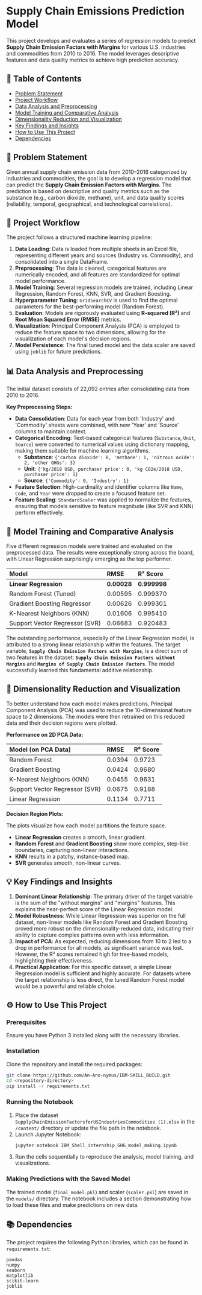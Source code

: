 # Supply Chain Emissions Prediction Model

This project develops and evaluates a series of regression models to predict **Supply Chain Emission Factors with Margins** for various U.S. industries and commodities from 2010 to 2016. The model leverages descriptive features and data quality metrics to achieve high prediction accuracy.

## 📝 Table of Contents
- [Problem Statement](#problem-statement)
- [Project Workflow](#project-workflow)
- [Data Analysis and Preprocessing](#data-analysis-and-preprocessing)
- [Model Training and Comparative Analysis](#model-training-and-comparative-analysis)
- [Dimensionality Reduction and Visualization](#dimensionality-reduction-and-visualization)
- [Key Findings and Insights](#key-findings-and-insights)
- [How to Use This Project](#how-to-use-this-project)
- [Dependencies](#dependencies)

## 🎯 Problem Statement

Given annual supply chain emission data from 2010–2016 categorized by industries and commodities, the goal is to develop a regression model that can predict the **Supply Chain Emission Factors with Margins**. The prediction is based on descriptive and quality metrics such as the substance (e.g., carbon dioxide, methane), unit, and data quality scores (reliability, temporal, geographical, and technological correlations).

## 🚀 Project Workflow

The project follows a structured machine learning pipeline:
1.  **Data Loading**: Data is loaded from multiple sheets in an Excel file, representing different years and sources (Industry vs. Commodity), and consolidated into a single DataFrame.
2.  **Preprocessing**: The data is cleaned, categorical features are numerically encoded, and all features are standardized for optimal model performance.
3.  **Model Training**: Several regression models are trained, including Linear Regression, Random Forest, KNN, SVR, and Gradient Boosting.
4.  **Hyperparameter Tuning**: `GridSearchCV` is used to find the optimal parameters for the best-performing model (Random Forest).
5.  **Evaluation**: Models are rigorously evaluated using **R-squared (R²)** and **Root Mean Squared Error (RMSE)** metrics.
6.  **Visualization**: Principal Component Analysis (PCA) is employed to reduce the feature space to two dimensions, allowing for the visualization of each model's decision regions.
7.  **Model Persistence**: The final tuned model and the data scaler are saved using `joblib` for future predictions.

## 📊 Data Analysis and Preprocessing

The initial dataset consists of 22,092 entries after consolidating data from 2010 to 2016.

**Key Preprocessing Steps:**
* **Data Consolidation**: Data for each year from both 'Industry' and 'Commodity' sheets were combined, with new 'Year' and 'Source' columns to maintain context.
* **Categorical Encoding**: Text-based categorical features (`Substance`, `Unit`, `Source`) were converted to numerical values using dictionary mapping, making them suitable for machine learning algorithms.
    - **Substance**: `{'carbon dioxide': 0, 'methane': 1, 'nitrous oxide': 2, 'other GHGs': 3}`
    - **Unit**: `{'kg/2018 USD, purchaser price': 0, 'kg CO2e/2018 USD, purchaser price': 1}`
    - **Source**: `{'Commodity': 0, 'Industry': 1}`
* **Feature Selection**: High-cardinality and identifier columns like `Name`, `Code`, and `Year` were dropped to create a focused feature set.
* **Feature Scaling**: `StandardScaler` was applied to normalize the features, ensuring that models sensitive to feature magnitude (like SVR and KNN) perform effectively.

## 🤖 Model Training and Comparative Analysis

Five different regression models were trained and evaluated on the preprocessed data. The results were exceptionally strong across the board, with Linear Regression surprisingly emerging as the top performer.

| Model | RMSE | R² Score |
| :--- | :--- | :--- |
| **Linear Regression** | **0.00028** | **0.999998** |
| Random Forest (Tuned) | 0.00595 | 0.999370 |
| Gradient Boosting Regressor | 0.00626 | 0.999301 |
| K-Nearest Neighbors (KNN) | 0.01606 | 0.995410 |
| Support Vector Regressor (SVR) | 0.06683 | 0.920483 |

The outstanding performance, especially of the Linear Regression model, is attributed to a strong linear relationship within the features. The target variable, **`Supply Chain Emission Factors with Margins`**, is a direct sum of two features in the dataset: **`Supply Chain Emission Factors without Margins`** and **`Margins of Supply Chain Emission Factors`**. The model successfully learned this fundamental additive relationship.

## 🔬 Dimensionality Reduction and Visualization

To better understand how each model makes predictions, Principal Component Analysis (PCA) was used to reduce the 10-dimensional feature space to 2 dimensions. The models were then retrained on this reduced data and their decision regions were plotted.

**Performance on 2D PCA Data:**

| Model (on PCA Data) | RMSE | R² Score |
| :--- | :--- | :--- |
| Random Forest | 0.0394 | 0.9723 |
| Gradient Boosting | 0.0424 | 0.9680 |
| K-Nearest Neighbors (KNN) | 0.0455 | 0.9631 |
| Support Vector Regressor (SVR) | 0.0675 | 0.9188 |
| Linear Regression | 0.1134 | 0.7711 |

**Decision Region Plots:**

The plots visualize how each model partitions the feature space.
* **Linear Regression** creates a smooth, linear gradient.
* **Random Forest** and **Gradient Boosting** show more complex, step-like boundaries, capturing non-linear interactions.
* **KNN** results in a patchy, instance-based map.
* **SVR** generates smooth, non-linear curves.


## 💡 Key Findings and Insights

1.  **Dominant Linear Relationship**: The primary driver of the target variable is the sum of the "without margins" and "margins" features. This explains the near-perfect score of the Linear Regression model.
2.  **Model Robustness**: While Linear Regression was superior on the full dataset, non-linear models like Random Forest and Gradient Boosting proved more robust on the dimensionality-reduced data, indicating their ability to capture complex patterns even with less information.
3.  **Impact of PCA**: As expected, reducing dimensions from 10 to 2 led to a drop in performance for all models, as significant variance was lost. However, the R² scores remained high for tree-based models, highlighting their effectiveness.
4.  **Practical Application**: For this specific dataset, a simple Linear Regression model is sufficient and highly accurate. For datasets where the target relationship is less direct, the tuned Random Forest model would be a powerful and reliable choice.

## ⚙️ How to Use This Project

### Prerequisites
Ensure you have Python 3 installed along with the necessary libraries.

### Installation
Clone the repository and install the required packages:
```bash
git clone https://github.com/An-Ano-nymus/IBM-SKILL_BUILD.git
cd <repository-directory>
pip install -r requirements.txt
```

### Running the Notebook
1.  Place the dataset `SupplyChainEmissionFactorsforUSIndustriesCommodities (1).xlsx` in the `/content/` directory or update the file path in the notebook.
2.  Launch Jupyter Notebook:
    ```bash
    jupyter notebook IBM_Shell_internship_GHG_model_making.ipynb
    ```
3.  Run the cells sequentially to reproduce the analysis, model training, and visualizations.

### Making Predictions with the Saved Model
The trained model (`final_model.pkl`) and scaler (`scaler.pkl`) are saved in the `models/` directory. The notebook includes a section demonstrating how to load these files and make predictions on new data.

## 📚 Dependencies
The project requires the following Python libraries, which can be found in `requirements.txt`:

```
pandas
numpy
seaborn
matplotlib
scikit-learn
joblib

